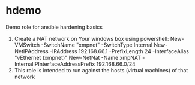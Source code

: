 # hdemo
Demo role for ansible hardening basics

1. Create a NAT network on Your windows box using powershell:
   New-VMSwitch -SwitchName "xmpnet" -SwitchType Internal
   New-NetIPAddress -IPAddress 192.168.66.1 -PrefixLength 24 -InterfaceAlias "vEthernet (xmpnet)"
   New-NetNat -Name xmpNAT -InternalIPInterfaceAddressPrefix 192.168.66.0/24
2. This role is intended to run against the hosts (virtual machines) of that network
